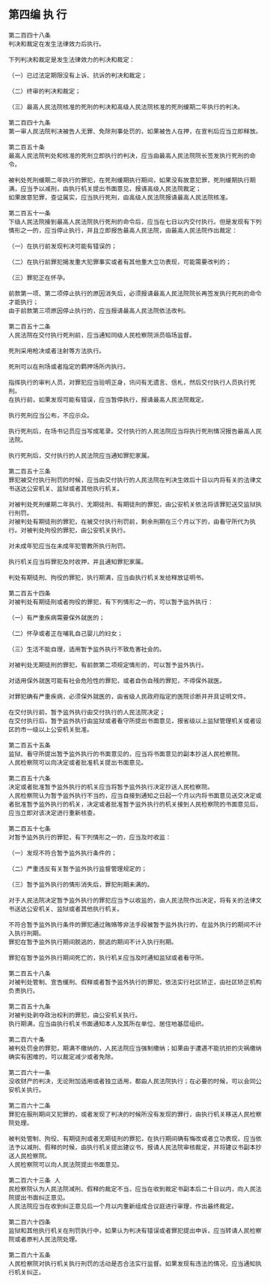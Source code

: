 ## 第四编 执 行
    
    第二百四十八条 
    判决和裁定在发生法律效力后执行。
    
    下列判决和裁定是发生法律效力的判决和裁定：
    
    （一）已过法定期限没有上诉、抗诉的判决和裁定；
    
    （二）终审的判决和裁定；
    
    （三）最高人民法院核准的死刑的判决和高级人民法院核准的死刑缓期二年执行的判决。
    
    第二百四十九条 
    第一审人民法院判决被告人无罪、免除刑事处罚的，如果被告人在押，在宣判后应当立即释放。
    
    第二百五十条 
    最高人民法院判处和核准的死刑立即执行的判决，应当由最高人民法院院长签发执行死刑的命令。
    
    被判处死刑缓期二年执行的罪犯，在死刑缓期执行期间，如果没有故意犯罪，死刑缓期执行期满，应当予以减刑，由执行机关提出书面意见，报请高级人民法院裁定；
    如果故意犯罪，查证属实，应当执行死刑，由高级人民法院报请最高人民法院核准。
    
    第二百五十一条 
    下级人民法院接到最高人民法院执行死刑的命令后，应当在七日以内交付执行。但是发现有下列情形之一的，应当停止执行，并且立即报告最高人民法院，由最高人民法院作出裁定：
    
    （一）在执行前发现判决可能有错误的；
    
    （二）在执行前罪犯揭发重大犯罪事实或者有其他重大立功表现，可能需要改判的；
    
    （三）罪犯正在怀孕。
    
    前款第一项、第二项停止执行的原因消失后，必须报请最高人民法院院长再签发执行死刑的命令才能执行；
    由于前款第三项原因停止执行的，应当报请最高人民法院依法改判。
    
    第二百五十二条 
    人民法院在交付执行死刑前，应当通知同级人民检察院派员临场监督。
    
    死刑采用枪决或者注射等方法执行。
    
    死刑可以在刑场或者指定的羁押场所内执行。
    
    指挥执行的审判人员，对罪犯应当验明正身，讯问有无遗言、信札，然后交付执行人员执行死刑。
    在执行前，如果发现可能有错误，应当暂停执行，报请最高人民法院裁定。
    
    执行死刑应当公布，不应示众。
    
    执行死刑后，在场书记员应当写成笔录。交付执行的人民法院应当将执行死刑情况报告最高人民法院。
    
    执行死刑后，交付执行的人民法院应当通知罪犯家属。
    
    第二百五十三条 
    罪犯被交付执行刑罚的时候，应当由交付执行的人民法院在判决生效后十日以内将有关的法律文书送达公安机关、监狱或者其他执行机关。
    
    对被判处死刑缓期二年执行、无期徒刑、有期徒刑的罪犯，由公安机关依法将该罪犯送交监狱执行刑罚。
    对被判处有期徒刑的罪犯，在被交付执行刑罚前，剩余刑期在三个月以下的，由看守所代为执行。对被判处拘役的罪犯，由公安机关执行。
    
    对未成年犯应当在未成年犯管教所执行刑罚。
    
    执行机关应当将罪犯及时收押，并且通知罪犯家属。
    
    判处有期徒刑、拘役的罪犯，执行期满，应当由执行机关发给释放证明书。
    
    第二百五十四条 
    对被判处有期徒刑或者拘役的罪犯，有下列情形之一的，可以暂予监外执行：
    
    （一）有严重疾病需要保外就医的；
    
    （二）怀孕或者正在哺乳自己婴儿的妇女；
    
    （三）生活不能自理，适用暂予监外执行不致危害社会的。
    
    对被判处无期徒刑的罪犯，有前款第二项规定情形的，可以暂予监外执行。
    
    对适用保外就医可能有社会危险性的罪犯，或者自伤自残的罪犯，不得保外就医。
    
    对罪犯确有严重疾病，必须保外就医的，由省级人民政府指定的医院诊断并开具证明文件。
    
    在交付执行前，暂予监外执行由交付执行的人民法院决定；
    在交付执行后，暂予监外执行由监狱或者看守所提出书面意见，报省级以上监狱管理机关或者设区的市一级以上公安机关批准。
    
    第二百五十五条 
    监狱、看守所提出暂予监外执行的书面意见的，应当将书面意见的副本抄送人民检察院。
    人民检察院可以向决定或者批准机关提出书面意见。
    
    第二百五十六条 
    决定或者批准暂予监外执行的机关应当将暂予监外执行决定抄送人民检察院。
    人民检察院认为暂予监外执行不当的，应当自接到通知之日起一个月以内将书面意见送交决定或者批准暂予监外执行的机关，决定或者批准暂予监外执行的机关接到人民检察院的书面意见后，应当立即对该决定进行重新核查。
    
    第二百五十七条 
    对暂予监外执行的罪犯，有下列情形之一的，应当及时收监：
    
    （一）发现不符合暂予监外执行条件的；
    
    （二）严重违反有关暂予监外执行监督管理规定的；
    
    （三）暂予监外执行的情形消失后，罪犯刑期未满的。
    
    对于人民法院决定暂予监外执行的罪犯应当予以收监的，由人民法院作出决定，将有关的法律文书送达公安机关、监狱或者其他执行机关。
    
    不符合暂予监外执行条件的罪犯通过贿赂等非法手段被暂予监外执行的，在监外执行的期间不计入执行刑期。
    罪犯在暂予监外执行期间脱逃的，脱逃的期间不计入执行刑期。
    
    罪犯在暂予监外执行期间死亡的，执行机关应当及时通知监狱或者看守所。
    
    第二百五十八条 
    对被判处管制、宣告缓刑、假释或者暂予监外执行的罪犯，依法实行社区矫正，由社区矫正机构负责执行。
    
    第二百五十九条 
    对被判处剥夺政治权利的罪犯，由公安机关执行。
    执行期满，应当由执行机关书面通知本人及其所在单位、居住地基层组织。
    
    第二百六十条 
    被判处罚金的罪犯，期满不缴纳的，人民法院应当强制缴纳；如果由于遭遇不能抗拒的灾祸缴纳确实有困难的，可以裁定减少或者免除。
    
    第二百六十一条 
    没收财产的判决，无论附加适用或者独立适用，都由人民法院执行；在必要的时候，可以会同公安机关执行。
    
    第二百六十二条 
    罪犯在服刑期间又犯罪的，或者发现了判决的时候所没有发现的罪行，由执行机关移送人民检察院处理。
    
    被判处管制、拘役、有期徒刑或者无期徒刑的罪犯，在执行期间确有悔改或者立功表现，应当依法予以减刑、假释的时候，由执行机关提出建议书，报请人民法院审核裁定，并将建议书副本抄送人民检察院。
    人民检察院可以向人民法院提出书面意见。
    
    第二百六十三条 人
    民检察院认为人民法院减刑、假释的裁定不当，应当在收到裁定书副本后二十日以内，向人民法院提出书面纠正意见。
    人民法院应当在收到纠正意见后一个月以内重新组成合议庭进行审理，作出最终裁定。
    
    第二百六十四条 
    监狱和其他执行机关在刑罚执行中，如果认为判决有错误或者罪犯提出申诉，应当转请人民检察院或者原判人民法院处理。
    
    第二百六十五条 
    人民检察院对执行机关执行刑罚的活动是否合法实行监督。如果发现有违法的情况，应当通知执行机关纠正。
   